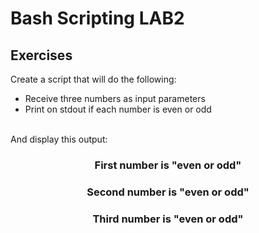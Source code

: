 # Bash Scripting LAB2

## Exercises
Create a script that will do the following:
- Receive three numbers as input parameters
- Print on stdout if each number is even or odd

<br>
And display this output:

<h3 style="text-align:center">First number is <b>"even or odd"</b></h3>
<h3 style="text-align:center">Second number is <b>"even or odd"</b></h3>
<h3 style="text-align:center">Third number is <b>"even or odd"</b></h3>
